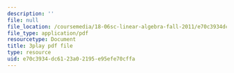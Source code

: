 ```yaml
---
description: ''
file: null
file_location: /coursemedia/18-06sc-linear-algebra-fall-2011/e70c3934dc6123a02195e95efe70cffa_2uDvRUowBzg.pdf
file_type: application/pdf
resourcetype: Document
title: 3play pdf file
type: resource
uid: e70c3934-dc61-23a0-2195-e95efe70cffa
---
```

